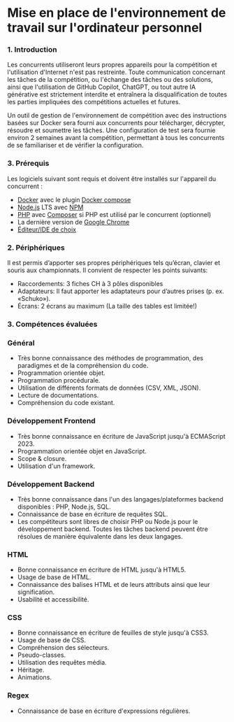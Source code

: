 # Mise en place de l'environnement de travail sur l'ordinateur personnel
### 1. Introduction
   Les concurrents utiliseront leurs propres appareils pour la compétition et l'utilisation d'Internet n'est pas restreinte. Toute communication concernant les tâches de la compétition, ou l'échange des tâches ou des solutions, ainsi que l'utilisation de GitHub Copilot, ChatGPT, ou tout autre IA générative est strictement interdite et entraînera la disqualification de toutes les parties impliquées des compétitions actuelles et futures.

   Un outil de gestion de l'environnement de compétition avec des instructions basées sur Docker sera fourni aux concurrents pour télécharger, décrypter, résoudre et soumettre les tâches. Une configuration de test sera fournie environ 2 semaines avant la compétition, permettant à tous les concurrents de se familiariser et de vérifier la configuration.

### 3. Prérequis
   Les logiciels suivant sont requis et doivent être installés sur l'appareil du concurrent :  
   - [Docker](https://docs.docker.com/engine/install/) avec le plugin [Docker compose](https://docs.docker.com/compose/install/linux/)
   - [Node.js](https://nodejs.org/en/download) LTS avec [NPM](https://docs.npmjs.com/cli/v10/commands/npm-install)
   - [PHP](https://www.php.net/manual/en/install.php) avec [Composer](https://getcomposer.org/doc/00-intro.md) si PHP est utilisé par le concurrent (optionnel)
   - La dernière version de [Google Chrome](https://www.google.com/intl/fr/chrome/)
   - [Éditeur/IDE de choix](https://www.blogdumoderateur.com/tools/tech/editeur-code/)

### 2. Périphériques
   Il est permis d’apporter ses propres périphériques tels qu’écran, clavier et souris aux championnats. Il convient de
   respecter les points suivants:
   - Raccordements: 3 fiches CH à 3 pôles disponibles
   - Adaptateurs: Il faut apporter les adaptateurs pour d’autres prises (p. ex. «Schuko»).
   - Écrans: 2 écrans au maximum (La taille des tables est limitée!)

### 3. Compétences évaluées
### Général
- Très bonne connaissance des méthodes de programmation, des paradigmes et de la compréhension du code.
- Programmation orientée objet.
- Programmation procédurale.
- Utilisation de différents formats de données (CSV, XML, JSON).
- Lecture de documentations.
- Compréhension du code existant.

### Développement Frontend
- Très bonne connaissance en écriture de JavaScript jusqu'à ECMAScript 2023.
- Programmation orientée objet en JavaScript.
- Scope & closure.
- Utilisation d'un framework.

### Développement Backend
- Très bonne connaissance dans l'un des langages/plateformes backend disponibles : PHP, Node.js, SQL.
- Connaissance de base en écriture de requêtes SQL.
- Les compétiteurs sont libres de choisir PHP ou Node.js pour le développement backend. Toutes les tâches backend peuvent être résolues de manière équivalente dans les deux langages.

### HTML
- Bonne connaissance en écriture de HTML jusqu'à HTML5.
- Usage de base de HTML.
- Connaissance des balises HTML et de leurs attributs ainsi que leur signification.
- Usabilité et accessibilité.

### CSS
- Bonne connaissance en écriture de feuilles de style jusqu'à CSS3.
- Usage de base de CSS.
- Compréhension des sélecteurs.
- Pseudo-classes.
- Utilisation des requêtes média.
- Héritage.
- Animations.

### Regex
- Connaissance de base en écriture d'expressions régulières.





